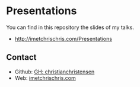 Presentations
=============

You can find in this repository the slides of my talks.

* http://imetchrischris.com/Presentations


Contact
-------

* Github: [GH: christianchristensen](https://github.com/christianchristensen)
* Web: [imetchrischris.com](http://imetchrischris.com/)

